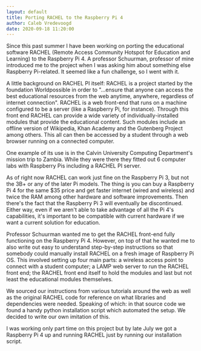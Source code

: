 ```yaml
---
layout: default
title: Porting RACHEL to the Raspberry Pi 4
author: Caleb Vredevoogd
date: 2020-09-18 11:20:00
---
```

Since this past summer I have been working on porting the educational software RACHEL (Remote Access Community Hotspot for Education and Learning) to the Raspberry Pi 4. A professor Schuurman, professor of mine introduced me to the project when I was asking him about something else Raspberry Pi-related. It seemed like a fun challenge, so I went with it.

A little background on RACHEL PI itself: RACHEL is a project started by the foundation Worldpossible in order to "...ensure that anyone can access the best educational resources from the web anytime, anywhere, regardless of internet connection". RACHEL is a web front-end that runs on a machine configured to be a server (like a Raspberry Pi, for instance). Through this front end RACHEL can provide a wide variety of individually-installed modules that  provide the educational content. Such modules include an offline version of Wikipedia, Khan Academy and the Gutenberg Project among others. This all can then be accessed by a student through a web browser running on a connected computer.

One example of its use is in the Calvin University Computing Department's mission trip to Zambia. While they were there they fitted out 6 computer labs with Raspberry Pis including a RACHEL PI server.

As of right now RACHEL can work just fine on the Raspberry Pi 3, but not the 3B+ or any of the later Pi models. The thing is you can buy a Raspberry Pi 4 for the same $35 price and get faster internet (wired and wireless) and twice the RAM among other hardware and software improvements. Then there's the fact that the Raspberry Pi 3 will eventually be discontinued. Either way, even if we aren't able to take advantage of all the Pi 4's capabilities, it's important to be compatible with current hardware if we want a current solution for education.

Professor Schuurman wanted me to get the RACHEL front-end fully functioning on the Raspberry Pi 4. However, on top of that he wanted me to also write out easy to understand step-by-step instructions so that somebody could manually install RACHEL on a fresh image of Raspberry Pi OS. This involved setting up four main parts: a wireless access point to connect with a student computer; a LAMP web server to run the RACHEL front end; the RACHEL front end itself to hold the modules and last but not least the educational modules themselves.

We sourced our instructions from various tutorials around the web as well as the original RACHEL code for reference on what libraries and dependencies were needed. Speaking of which: in that source code we found a handy python installation script which automated the setup. We decided to write our own imitation of this.

I was working only part time on this project but by late July we got a Raspberry Pi 4 up and running RACHEL just by running our installation script.
